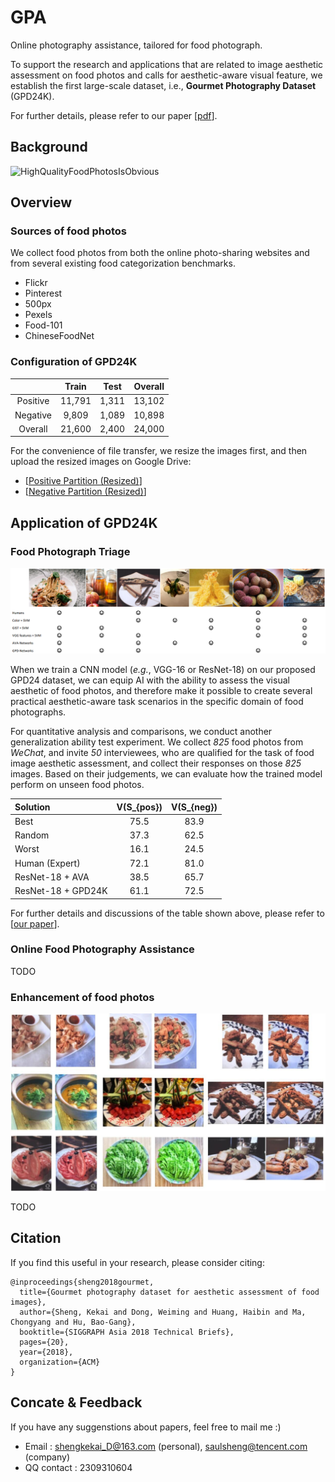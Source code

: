 # GPA
Online photography assistance, tailored for food photograph.

To support the research and applications that are related to image aesthetic assessment on food photos and calls for aesthetic-aware visual feature, we establish the first large-scale dataset, i.e., **Gourmet Photography Dataset** (GPD24K).

For further details, please refer to our paper [[pdf](https://www.researchgate.net/profile/Kekai_Sheng3/publication/329329757_Gourmet_photography_dataset_for_aesthetic_assessment_of_food_images/links/5c0dc00c92851c39ebe1d0f9/Gourmet-photography-dataset-for-aesthetic-assessment-of-food-images.pdf)].

## Background
![HighQualityFoodPhotosIsObvious](http://chongyangma.com/publications/gp/2018_gp_thumbnail.jpg "真 * 秀色可餐")

## Overview
### Sources of food photos
We collect food photos from both the online photo-sharing websites and from several existing food categorization benchmarks.
 * Flickr
 * Pinterest
 * 500px
 * Pexels
 * Food-101
 * ChineseFoodNet

### Configuration of GPD24K

|  | Train | Test | Overall |
| :------: | :------: | :------: | :------: |
| Positive | 11,791 | 1,311 | 13,102 |
| Negative | 9,809 | 1,089 | 10,898 |
| Overall | 21,600 | 2,400 | 24,000 |

For the convenience of file transfer, we resize the images first, and then upload the resized images on Google Drive:
 * [[Positive Partition (Resized)](https://drive.google.com/open?id=10VFCKLoEl3Qq10RiPW68SQ0HXMfXbcwS)]
 * [[Negative Partition (Resized)](https://drive.google.com/open?id=14rwugQ2nbpQRHN5ipyWKT7bLcAhTvIJq)]

## Application of GPD24K
### Food Photograph Triage
![FoodPhotoTriage](https://github.com/Openning07/GPA/blob/master/TeaserOfSA2018.png "With the help of GPD24K, we can now enable AI to pick high-quality food photos automatically!")

When we train a CNN model (*e.g.*, VGG-16 or ResNet-18) on our proposed GPD24 dataset, we can equip AI with the ability to assess the visual aesthetic of food photos, and therefore make it possible to create several practical aesthetic-aware task scenarios in the specific domain of food photographs.

For quantitative analysis and comparisons, we conduct another generalization ability test experiment. We collect *825* food photos from *WeChat*, and invite *50* interviewees, who are qualified for the task of food image aesthetic assessment, and collect their responses on those *825* images. Based on their judgements, we can evaluate how the trained model perform on unseen food photos.

| Solution | V(S_{pos}) | V(S_{neg}) |
| :--- | :-----: | :-----: |
| Best | 75.5 | 83.9 |
| Random | 37.3 | 62.5 |
| Worst | 16.1 | 24.5 |
| Human (Expert) | 72.1 | 81.0 |
| ResNet-18 + AVA | 38.5 | 65.7 |
| ResNet-18 + GPD24K | 61.1 | 72.5 |

For further details and discussions of the table shown above, please refer to [[our paper](https://www.researchgate.net/profile/Kekai_Sheng3/publication/329329757_Gourmet_photography_dataset_for_aesthetic_assessment_of_food_images/links/5c0dc00c92851c39ebe1d0f9/Gourmet-photography-dataset-for-aesthetic-assessment-of-food-images.pdf)].

### Online Food Photography Assistance
TODO

### Enhancement of food photos
![FoodPhotoEnhancement](https://github.com/Openning07/GPA/blob/master/FoodPhotoEnhancement_PlaceHolder.jpg "Much better than the original images, and save your time from the endless attempts with existing PS tools!")

TODO

## Citation
If you find this useful in your research, please consider citing:
```
@inproceedings{sheng2018gourmet,
  title={Gourmet photography dataset for aesthetic assessment of food images},
  author={Sheng, Kekai and Dong, Weiming and Huang, Haibin and Ma, Chongyang and Hu, Bao-Gang},
  booktitle={SIGGRAPH Asia 2018 Technical Briefs},
  pages={20},
  year={2018},
  organization={ACM}
}
```

## Concate & Feedback
If you have any suggenstions about papers, feel free to mail me :)
 * Email : shengkekai_D@163.com (personal), saulsheng@tencent.com (company)
 * QQ contact : 2309310604

